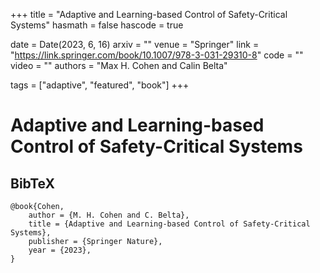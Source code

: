 +++
title = "Adaptive and Learning-based Control of Safety-Critical Systems"
hasmath = false
hascode = true


date = Date(2023, 6, 16)
arxiv = ""
venue = "Springer"
link = "https://link.springer.com/book/10.1007/978-3-031-29310-8"
code = ""
video = ""
authors = "Max H. Cohen and Calin Belta"

tags = ["adaptive", "featured", "book"]
+++

# Adaptive and Learning-based Control of Safety-Critical Systems

## BibTeX
```plaintext
@book{Cohen,
    author = {M. H. Cohen and C. Belta},
    title = {Adaptive and Learning-based Control of Safety-Critical Systems},
    publisher = {Springer Nature},
    year = {2023},
}
```